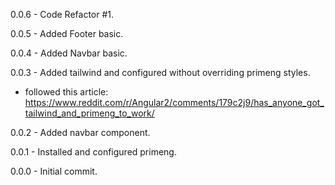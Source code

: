 
0.0.6 - Code Refactor #1.

0.0.5 - Added Footer basic.

0.0.4 - Added Navbar basic.

0.0.3 - Added tailwind and configured without overriding primeng styles.
  - followed this article:
  https://www.reddit.com/r/Angular2/comments/179c2j9/has_anyone_got_tailwind_and_primeng_to_work/

0.0.2 - Added navbar component.

0.0.1 - Installed and configured primeng.

0.0.0 - Initial commit.
